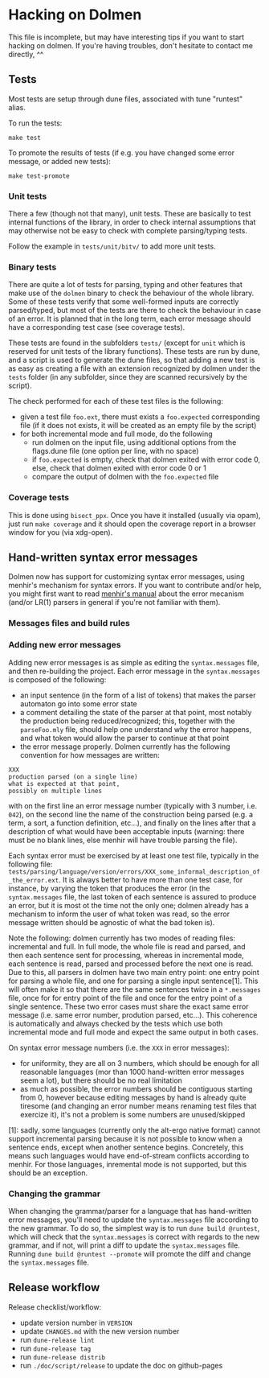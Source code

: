 # Hacking on Dolmen

This file is incomplete, but may have interesting tips if you want to start
hacking on dolmen. If you're having troubles, don't hesitate to contact me
directly, ^^


## Tests

Most tests are setup through dune files, associated with tune "runtest" alias.

To run the tests:
```
make test
```

To promote the results of tests (if e.g. you have changed some error message,
or added new tests):
```
make test-promote
```


### Unit tests

There a few (though not that many), unit tests. These are basically to test
internal functions of the library, in order to check internal assumptions
that may otherwise not be easy to check with complete parsing/typing tests.

Follow the example in `tests/unit/bitv/` to add more unit tests.


### Binary tests

There are quite a lot of tests for parsing, typing and other features that make
use of the `dolmen` binary to check the behaviour of the whole library. Some of
these tests verify that some well-formed inputs are correctly parsed/typed, but
most of the tests are there to check the behaviour in case of an error.  It is
planned that in the long term, each error message should have a corresponding
test case (see coverage tests).

These tests are found in the subfolders `tests/` (except for `unit` which
is reserved for unit tests of the library functions). These tests are run by
dune, and a script is used to generate the dune files, so that adding a new
test is as easy as creating a file with an extension recognized by dolmen
under the `tests` folder (in any subfolder, since they are scanned recursively
by the script).

The check performed for each of these test files is the following:
- given a test file `foo.ext`, there must exists a `foo.expected` corresponding
  file (if it does not exists, it will be created as an empty file by the
  script)
- for both incremental mode and full mode, do the following
  + run dolmen on the input file, using additional options from the flags.dune
    file (one option per line, with no space)
  + if `foo.expected` is empty, check that dolmen exited with error code 0,
    else, check that dolmen exited with error code 0 or 1
  + compare the output of dolmen with the `foo.expected` file

### Coverage tests

This is done using `bisect_ppx`. Once you have it installed (usually via opam),
just run `make coverage` and it should open the coverage report in a browser
window for you (via xdg-open).


## Hand-written syntax error messages

Dolmen now has support for customizing syntax error messages, using menhir's
mechanism for syntax errors. If you want to contribute and/or help, you might
first want to read [menhir's
manual](http://cambium.inria.fr/~fpottier/menhir/manual.html#sec67) about the
error mecanism (and/or LR(1) parsers in general if you're not familiar with
them).

### Messages files and build rules

### Adding new error messages

Adding new error messages is as simple as editing the `syntax.messages`
file, and then re-building the project. Each error message in the
`syntax.messages` is composed of the following:
- an input sentence (in the form of a list of tokens) that makes the parser
  automaton go into some error state
- a comment detailing the state of the parser at that point, most notably
  the production being reduced/recognized; this, together with the `parseFoo.mly`
  file, should help one understand why the error happens, and what token would
  allow the parser to continue at that point
- the error message properly. Dolmen currently has the following convention for how
  messages are written:
```
XXX
production parsed (on a single line)
what is expected at that point,
possibly on multiple lines
```
  with on the first line an error message number (typically with 3 number, i.e. `042`),
  on the second line the name of the construction being parsed (e.g. a term, a sort,
  a function definition, etc...), and finally on the lines after that a description
  of what would have been acceptable inputs (warning: there must be no blank lines,
  else menhir will have trouble parsing the file).

Each syntax error must be exercised by at least one test file, typically in the
following file:
`tests/parsing/language/version/errors/XXX_some_informal_description_of_the_error.ext`.
It is always better to have more than one test case, for instance, by varying the token
that produces the error (in the `syntax.messages` file, the last token of each sentence
is assured to produce an error, but it is most ot the time not the only one; dolmen already
has a mechanism to inform the user of what token was read, so the error message written
should be agnostic of what the bad token is).

Note the following: dolmen currently has two modes of reading files: incremental and full.
In full mode, the whole file is read and parsed, and then each sentence sent for processing,
whereas in incremental mode, each sentence is read, parsed and processed before the next one
is read. Due to this, all parsers in dolmen have two main entry point: one entry point for
parsing a whole file, and one for parsing a single input sentence[1]. This will often
make it so that there are the same sentences twice in a `*.messages` file, once for
for entry point of the file and once for the entry point of a single sentence. These
two error cases must share the exact same error message (i.e. same error number, prodution
parsed, etc...). This coherence is automatically and always checked by the tests which use
both incremental mode and full mode and expect the same output in both cases.

On syntax error message numbers (i.e. the `XXX` in error messages):
- for uniformity, they are all on 3 numbers, which should be enough for all reasonable languages
  (mor than 1000 hand-written error messages seem a lot), but there should be no real limitation
- as much as possible, the error numbers should be contiguous starting from 0, however
  because editing messages by hand is already quite tiresome (and changing an error number
  means renaming test files that exercize it), it's not a problem is some numbers
  are unused/skipped

[1]: sadly, some languages (currently only the alt-ergo native format) cannot support
     incremental parsing because it is not possible to know when a sentence ends, except
     when another sentence begins. Concretely, this means such languages would have
     end-of-stream conflicts according to menhir. For those languages, inremental mode
     is not supported, but this should be an exception.

### Changing the grammar

When changing the grammar/parser for a language that has hand-written error
messages, you'll need to update the `syntax.messages` file according to the new
grammar. To do so, the simplest way is to run `dune build @runtest`, which will
check that the `syntax.messages` is correct with regards to the new grammar,
and if not, will print a diff to update the `syntax.messages` file. Running
`dune build @runtest --promote` will promote the diff and change the
`syntax.messages` file.


## Release workflow

Release checklist/workflow:

- update version number in `VERSION`
- update `CHANGES.md` with the new version number
- run `dune-release lint`
- run `dune-release tag`
- run `dune-release distrib`
- run `./doc/script/release` to update the doc on github-pages

